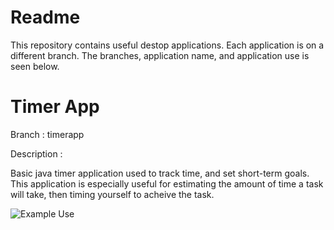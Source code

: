 Readme
===

This repository contains useful destop applications. Each application is on a different branch. The branches, application name, and application use is seen below.


Timer App
===
Branch : timerapp

Description : 

Basic java timer application used to track time, and set short-term goals. This application is especially useful for estimating the amount of time a task will take, then timing yourself to acheive the task.

![Example Use](https://raw.github.com/kieda/DesktopApps/timerapp/TimerApp/timerapp-snapshot.png)
